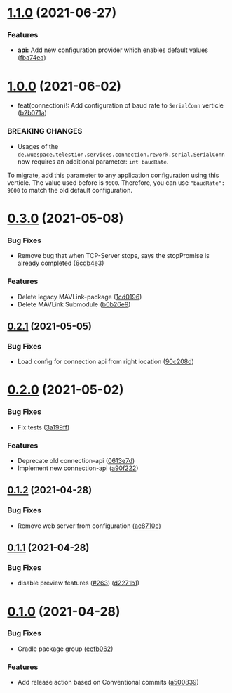 # [1.1.0](https://github.com/wuespace/telestion-core/compare/v1.0.0...v1.1.0) (2021-06-27)


### Features

* **api:** Add new configuration provider which enables default values ([fba74ea](https://github.com/wuespace/telestion-core/commit/fba74eaabf7c084ba316e49590d62894f1c58543))



# [1.0.0](https://github.com/wuespace/telestion-core/compare/v0.3.0...v1.0.0) (2021-06-02)


* feat(connection)!: Add configuration of baud rate to `SerialConn` verticle ([b2b071a](https://github.com/wuespace/telestion-core/commit/b2b071a7fbb8cd1397eb6a11ee0d0bd1594417e8))


### BREAKING CHANGES

* Usages of the `de.wuespace.telestion.services.connection.rework.serial.SerialConn` now requires an additional parameter: `int baudRate`.

To migrate, add this parameter to any application configuration using this verticle. The value used before is `9600`. Therefore, you can use `"baudRate": 9600` to match the old default configuration.



# [0.3.0](https://github.com/wuespace/telestion-core/compare/v0.2.1...v0.3.0) (2021-05-08)


### Bug Fixes

* Remove bug that when TCP-Server stops, says the stopPromise is already completed ([6cdb4e3](https://github.com/wuespace/telestion-core/commit/6cdb4e30460ffe1dbe42f055d297ad5e1c9a0158))


### Features

* Delete legacy MAVLink-package ([1cd0196](https://github.com/wuespace/telestion-core/commit/1cd01968776b16325b0f825061c39f65d4b4caa2))
* Delete MAVLink Submodule ([b0b26e9](https://github.com/wuespace/telestion-core/commit/b0b26e9ff0e74f3ac5a4c348a6d72733d530a953))



## [0.2.1](https://github.com/wuespace/telestion-core/compare/v0.2.0...v0.2.1) (2021-05-05)


### Bug Fixes

* Load config for connection api from right location ([90c208d](https://github.com/wuespace/telestion-core/commit/90c208d03d19cc9772903d762c6475e7a533644c))



# [0.2.0](https://github.com/wuespace/telestion-core/compare/v0.1.2...v0.2.0) (2021-05-02)


### Bug Fixes

* Fix tests ([3a199ff](https://github.com/wuespace/telestion-core/commit/3a199ff586a5ed3f4602baebbf585618cba76c43))


### Features

* Deprecate old connection-api ([0613e7d](https://github.com/wuespace/telestion-core/commit/0613e7de4c0ae45c04cd77028c7cc902c586fde5))
* Implement new connection-api ([a90f222](https://github.com/wuespace/telestion-core/commit/a90f2221430a39c050b117f2a1b28b45e226f593))



## [0.1.2](https://github.com/wuespace/telestion-core/compare/v0.1.1...v0.1.2) (2021-04-28)


### Bug Fixes

* Remove web server from configuration ([ac8710e](https://github.com/wuespace/telestion-core/commit/ac8710e88a35060c356f34833cc17f294824db28))



## [0.1.1](https://github.com/wuespace/telestion-core/compare/v0.1.0...v0.1.1) (2021-04-28)


### Bug Fixes

* disable preview features ([#263](https://github.com/wuespace/telestion-core/issues/263)) ([d2271b1](https://github.com/wuespace/telestion-core/commit/d2271b1a14af48e224c6ac984c39d8d07e18ac07))



# [0.1.0](https://github.com/wuespace/telestion-core/compare/a50083983290ffe80825306bf13e5f932ac86c7f...v0.1.0) (2021-04-28)


### Bug Fixes

* Gradle package group ([eefb062](https://github.com/wuespace/telestion-core/commit/eefb0622531f9794b8efc94638e762be82e8cfd8))


### Features

* Add release action based on Conventional commits ([a500839](https://github.com/wuespace/telestion-core/commit/a50083983290ffe80825306bf13e5f932ac86c7f))



